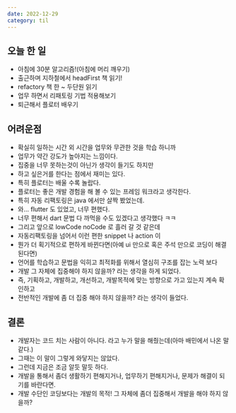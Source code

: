 ```yaml
---
date: 2022-12-29
category: til
---
```


## 오늘 한 일

- 아침에 30분 알고리즘!(아침에 머리 깨우기)
- 출근하며 지하철에서 headFirst 책 읽기!
- refactory 책 한 ~ 두단원 읽기
- 업무 하면서 리패토링 기법 적용해보기
- 퇴근해서 플로터 배우기

## 어려운점

- 확실히 일하는 시간 외 시간을 업무와 무관한 것을 학습 하니까
- 업무가 약간 강도가 높아지는 느낌이다.
- 집중을 너무 못하는것이 아닌가 생각이 들기도 하지만
- 하고 싶은거를 한다는 점에서 재미는 있다.
- 특히 플로터는 배울 수록 놀랍다.
- 플로터는 좋은 개발 경험을 해 볼 수 있는 프레임 워크라고 생각한다.
- 특히 자동 리팩토링은 java 에서만 살짝 봤었는데.
- 와... flutter 도 있었고, 너무 편했다.
- 너무 편해서 dart 문법 다 까먹을 수도 있겠다고 생각했다 ㅋㅋ
- 그리고 앞으로 lowCode noCode 로 흘러 갈 것 같은데
- 자동리팩토링을 넘어서 이런 편한 snippet 나 action 이
- 뭔가 더 획기적으로 편하게 바뀐다면(아예 ui 만으로 혹은 주석 만으로 코딩이 해결된다면)
- 언어를 학습하고 문법을 익히고 최적화를 위해서 열심히 구조를 잡는 노력 보다
- 개발 그 자체에 집중해야 하지 않을까? 라는 생각을 하게 되었다.
- 즉, 기획하고, 개발하고, 개선하고, 개발목적에 맞는 방향으로 가고 있는지 계속 확인하고
- 전반적인 개발에 좀 더 집중 해야 하지 않을까? 라는 생각이 들었다.

## 결론

- 개발자는 코드 치는 사람이 아니다. 라고 누가 말을 해줬는데(아마 배민에서 나온 말 같다.)
- 그때는 이 말이 그렇게 와닿지는 않았다.
- 그런데 지금은 조금 알듯 말듯 하다.
- 개발을 통해서 좀더 생활하기 편해지거나, 업무하기 편해지거나, 문제가 해결이 되기를 바란다면.
- 개발 수단인 코딩보다는 개발의 목적! 그 자체에 좀더 집중해서 개발을 해야 하지 않을까?
